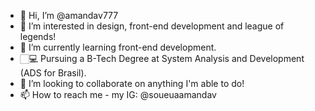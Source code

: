 - 👋 Hi, I’m @amandav777
- 👀 I’m interested in design, front-end development and league of legends!
- 🌱 I’m currently learning front-end development.
- 🏻‍💻 Pursuing a B-Tech Degree at System Analysis and Development (ADS for Brasil).
- 💞️ I’m looking to collaborate on anything I'm able to do!
- 📫 How to reach me - my IG: @soueuaamandav
<!---
amandav777/amandav777 is a ✨ special ✨ repository because its `README.md` (this file) appears on your GitHub profile.
You can click the Preview link to take a look at your changes.
--->
